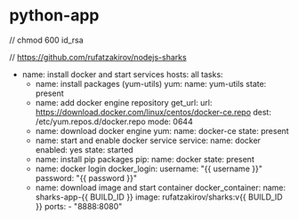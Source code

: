 # python-app

// chmod 600 id_rsa 

// https://github.com/rufatzakirov/nodejs-sharks

- name: install docker and start services
  hosts: all
  tasks:
  - name: install packages (yum-utils)
    yum:
      name: yum-utils
      state: present
  - name: add docker engine repository
    get_url:
      url: https://download.docker.com/linux/centos/docker-ce.repo
      dest: /etc/yum.repos.d/docker.repo
      mode: 0644
  - name: download docker engine
    yum:
      name: docker-ce
      state: present
  - name: start and enable docker service
    service:
      name: docker
      enabled: yes
      state: started
  - name: install pip packages
    pip:
      name: docker
      state: present
  - name: docker login
    docker_login:
      username: "{{ username }}"
      password: "{{ password }}"
  - name: download image and start container
    docker_container:
      name: sharks-app-{{ BUILD_ID }}
      image: rufatzakirov/sharks:v{{ BUILD_ID }}
      ports:
        - "8888:8080"
